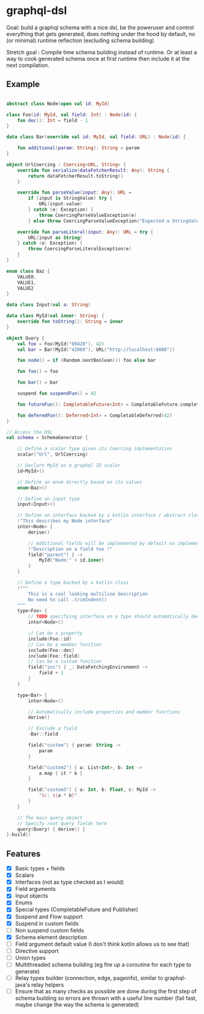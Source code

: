 # graphql-dsl

Goal: build a graphql schema with a nice dsl, be the poweruser and control everything that gets generated, does nothing
under the hood by default, no (or minimal) runtime reflection (excluding schema building)

Stretch goal : Compile time schema building instead of runtime. Or at least a way to cook generated schema once at first
runtime then include it at the next compilation.

## Example

```kotlin

abstract class Node(open val id: MyId)

class Foo(id: MyId, val field: Int) : Node(id) {
    fun dec(): Int = field - 1
}

data class Bar(override val id: MyId, val field: URL) : Node(id) {

    fun additional(param: String): String = param
}

object UrlCoercing : Coercing<URL, String> {
    override fun serialize(dataFetcherResult: Any): String {
        return dataFetcherResult.toString()
    }

    override fun parseValue(input: Any): URL =
        if (input is StringValue) try {
            URL(input.value)
        } catch (e: Exception) {
            throw CoercingParseValueException(e)
        } else throw CoercingParseValueException("Expected a StringValue for Url")

    override fun parseLiteral(input: Any): URL = try {
        URL(input as String)
    } catch (e: Exception) {
        throw CoercingParseLiteralException(e)
    }
}

enum class Baz {
    VALUE0,
    VALUE1,
    VALUE2
}

data class Input(val a: String)

data class MyId(val inner: String) {
    override fun toString(): String = inner
}

object Query {
    val foo = Foo(MyId("69420"), 42)
    val bar = Bar(MyId("42069"), URL("http://localhost:8080"))

    fun node() = if (Random.nextBoolean()) foo else bar

    fun foo() = foo

    fun bar() = bar

    suspend fun suspendFun() = 42

    fun futureFun(): CompletableFuture<Int> = CompletableFuture.completedFuture(42)

    fun deferedFun(): Deferred<Int> = CompletableDeferred(42)
}

// Access the DSL
val schema = SchemaGenerator {

    // Define a scalar type given its Coercing implementation
    scalar("Url", UrlCoercing)

    // Declare MyId as a graphql ID scalar
    id<MyId>()

    // Define an enum directly based on its values
    enum<Baz>()

    // Define an input type
    input<Input>()

    // Define an interface backed by a kotlin interface / abstract class / sealed class
    !"This describes my Node interface"
    inter<Node> {
        derive()

        // Additional fields will be implemented by default on implementing types
        !"Description on a field too !"
        field("parent") { ->
            MyId("Node:" + id.inner)
        }
    }

    // Define a type backed by a kotlin class
    !"""
        This is a cool looking multiline description
        No need to call .trimIndent()
    """
    type<Foo> {
        // TODO specifying interface on a type should automatically declare appropriate fields
        inter<Node>()

        // Can be a property
        include(Foo::id)
        // Can be a member function
        include(Foo::dec)
        include(Foo::field)
        // Can be a custom function
        field("inc") { _: DataFetchingEnvironment ->
            field + 1
        }
    }

    type<Bar> {
        inter<Node>()

        // Automatically include properties and member functions
        derive()

        // Exclude a field
        -Bar::field

        field("custom") { param: String ->
            param
        }

        field("custom2") { a: List<Int>, b: Int ->
            a.map { it * b }
        }

        field("custom3") { a: Int, b: Float, c: MyId ->
            "$c: ${a * b}"
        }
    }

    // The main query object
    // Specify root query fields here
    query(Query) { derive() }
}.build()
```

## Features

- [x] Basic types + fields
- [x] Scalars
- [x] Interfaces (not as type checked as I would)
- [x] Field arguments
- [x] Input objects
- [x] Enums
- [x] Special types (CompletableFuture and Publisher)
- [x] Suspend and Flow support
- [x] Suspend in custom fields
- [ ] Non suspend custom fields
- [x] Schema element description
- [ ] Field argument default value (I don't think kotlin allows us to see that)
- [ ] Directive support
- [ ] Union types
- [ ] Multithreaded schema building (eg fire up a coroutine for each type to generate)
- [ ] Relay types builder (connection, edge, pageinfo), similar to graphql-java's relay helpers
- [ ] Ensure that as many checks as possible are done during the first step of schema building so errors are thrown with
  a useful line number (fail fast, maybe change the way the schema is generated)
